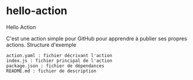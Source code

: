# hello-action

Hello Action

C'est une action simple pour GitHub pour apprendre à publier ses propres actions.
Structure d'exemple

    action.yaml : fichier décrivant l'action
    index.js : fichier principal de l'action
    package.json : fichier de dépendances
    README.md : fichier de description
